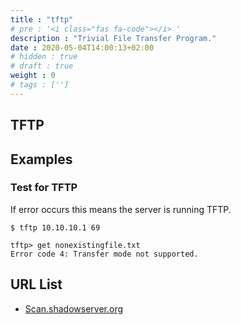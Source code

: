 ```yaml
---
title : "tftp"
# pre : '<i class="fas fa-code"></i> '
description : "Trivial File Transfer Program."
date : 2020-05-04T14:00:13+02:00
# hidden : true
# draft : true
weight : 0
# tags : ['']
---
```


## TFTP

## Examples

### Test for TFTP

If error occurs this means the server is running TFTP.

```plain
$ tftp 10.10.10.1 69

tftp> get nonexistingfile.txt
Error code 4: Transfer mode not supported.
```

## URL List

* [Scan.shadowserver.org](https://scan.shadowserver.org/tftp/)
